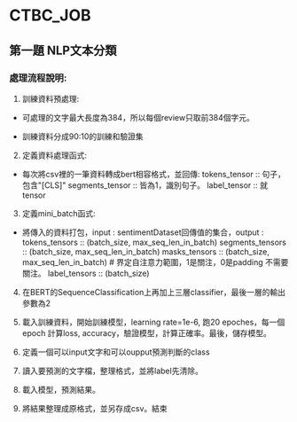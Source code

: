 # CTBC_JOB
## 第一題 NLP文本分類
### 處理流程說明:
1. 訓練資料預處理:

- 可處理的文字最大長度為384，所以每個review只取前384個字元。

- 訓練資料分成90:10的訓練和驗證集

2. 定義資料處理函式:

- 每次將csv裡的一筆資料轉成bert相容格式，並回傳:
tokens_tensor :: 句子，包含"[CLS]"
segments_tensor :: 皆為1，識別句子。
label_tensor :: 就tensor

3. 定義mini_batch函式:

- 將傳入的資料打包，input : sentimentDataset回傳值的集合，output : 
tokens_tensors :: (batch_size, max_seq_len_in_batch)
segments_tensors :: (batch_size, max_seq_len_in_batch)
masks_tensors :: (batch_size, max_seq_len_in_batch)  # 界定自注意力範圍，1是關注，0是padding 不需要關注。
label_tensors :: (batch_size)

4. 在BERT的SequenceClassification上再加上三層classifier，最後一層的輸出參數為2

5. 載入訓練資料，開始訓練模型，learning rate=1e-6, 跑20 epoches，每一個epoch 計算loss, accuracy，驗證模型，計算正確率。最後，儲存模型。

6. 定義一個可以input文字和可以oupput預測判斷的class

7. 讀入要預測的文字檔，整理格式，並將label先清除。

8. 載入模型，預測結果。

9. 將結果整理成原格式，並另存成csv。結束
